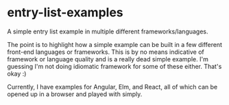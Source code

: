 # entry-list-examples
A simple entry list example in multiple different frameworks/languages.

The point is to highlight how a simple example can be built in a few different front-end languages or frameworks.
This is by no means indicative of framework or language quality and is a really dead simple example. I'm guessing I'm not
doing idiomatic framework for some of these either. That's okay :)

Currently, I have examples for Angular, Elm, and React, all of which can be opened up in a browser and played with simply.
